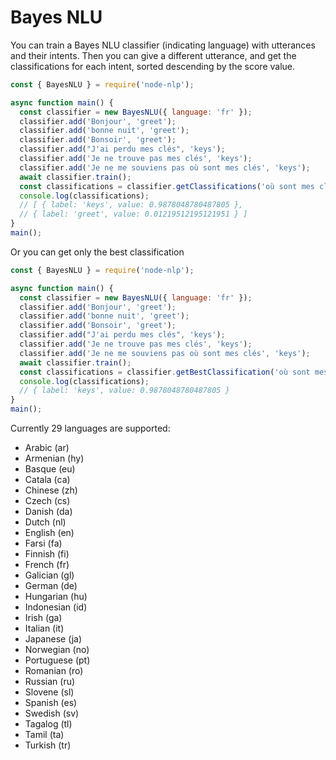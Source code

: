 # Bayes NLU

You can train a Bayes NLU classifier (indicating language) with utterances and their intents.
Then you can give a different utterance, and get the classifications for each intent, sorted descending by the score value.

```javascript
const { BayesNLU } = require('node-nlp');

async function main() {
  const classifier = new BayesNLU({ language: 'fr' });
  classifier.add('Bonjour', 'greet');
  classifier.add('bonne nuit', 'greet');
  classifier.add('Bonsoir', 'greet');
  classifier.add("J'ai perdu mes clés", 'keys');
  classifier.add('Je ne trouve pas mes clés', 'keys');
  classifier.add('Je ne me souviens pas où sont mes clés', 'keys');
  await classifier.train();
  const classifications = classifier.getClassifications('où sont mes clés');
  console.log(classifications);
  // [ { label: 'keys', value: 0.9878048780487805 },
  // { label: 'greet', value: 0.01219512195121951 } ]
}
main();
```

Or you can get only the best classification

```javascript
const { BayesNLU } = require('node-nlp');

async function main() {
  const classifier = new BayesNLU({ language: 'fr' });
  classifier.add('Bonjour', 'greet');
  classifier.add('bonne nuit', 'greet');
  classifier.add('Bonsoir', 'greet');
  classifier.add("J'ai perdu mes clés", 'keys');
  classifier.add('Je ne trouve pas mes clés', 'keys');
  classifier.add('Je ne me souviens pas où sont mes clés', 'keys');
  await classifier.train();
  const classifications = classifier.getBestClassification('où sont mes clés');
  console.log(classifications);
  // { label: 'keys', value: 0.9878048780487805 }
}
main();
```

Currently 29 languages are supported:

- Arabic (ar)
- Armenian (hy)
- Basque (eu)
- Catala (ca)
- Chinese (zh)
- Czech (cs)
- Danish (da)
- Dutch (nl)
- English (en)
- Farsi (fa)
- Finnish (fi)
- French (fr)
- Galician (gl)
- German (de)
- Hungarian (hu)
- Indonesian (id)
- Irish (ga)
- Italian (it)
- Japanese (ja)
- Norwegian (no)
- Portuguese (pt)
- Romanian (ro)
- Russian (ru)
- Slovene (sl)
- Spanish (es)
- Swedish (sv)
- Tagalog (tl)
- Tamil (ta)
- Turkish (tr)
